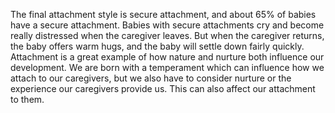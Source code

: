 The final attachment style is secure attachment, and about 65% of babies have a
secure attachment. Babies with secure attachments cry and become really
distressed when the caregiver leaves. But when the caregiver returns, the baby
offers warm hugs, and the baby will settle down fairly quickly. Attachment is a
great example of how nature and nurture both influence our development. We are
born with a temperament which can influence how we attach to our caregivers,
but we also have to consider nurture or the experience our caregivers provide
us. This can also affect our attachment to them.
